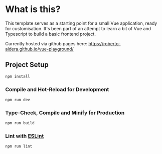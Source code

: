 # What is this?

This template serves as a starting point for a small Vue application, ready for customisation.
It's been part of an attempt to learn a bit of Vue and Typescript to build a basic frontend project.

Currently hosted via github pages here: https://roberto-aldera.github.io/vue-playground/

## Project Setup

```sh
npm install
```

### Compile and Hot-Reload for Development

```sh
npm run dev
```

### Type-Check, Compile and Minify for Production

```sh
npm run build
```

### Lint with [ESLint](https://eslint.org/)

```sh
npm run lint
```
